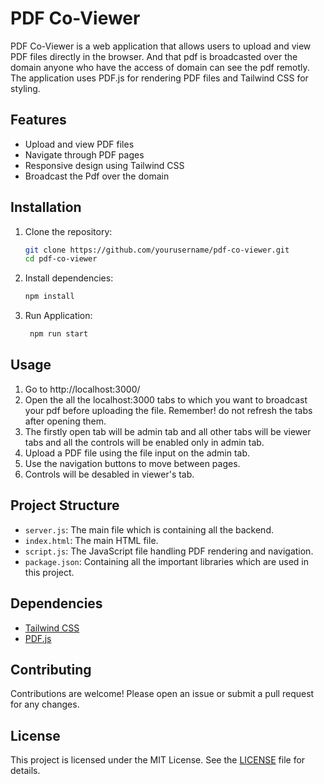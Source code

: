 # PDF Co-Viewer

PDF Co-Viewer is a web application that allows users to upload and view PDF files directly in the browser. And that pdf is broadcasted over the domain anyone who have the access of domain can see the pdf remotly. The application uses PDF.js for rendering PDF files and Tailwind CSS for styling.

## Features

- Upload and view PDF files
- Navigate through PDF pages
- Responsive design using Tailwind CSS
- Broadcast the Pdf over the domain

## Installation

1. Clone the repository:

   ```sh
   git clone https://github.com/yourusername/pdf-co-viewer.git
   cd pdf-co-viewer
   ```

2. Install dependencies:

   ```sh
   npm install
   ```

3. Run Application:

   ```sh
    npm run start
   ```

## Usage

1. Go to http://localhost:3000/
2. Open the all the localhost:3000 tabs to which you want to broadcast your pdf before uploading the file. Remember! do not refresh the tabs after opening them.
3. The firstly open tab will be admin tab and all other tabs will be viewer tabs and all the controls will be enabled only in admin tab.
4. Upload a PDF file using the file input on the admin tab.
5. Use the navigation buttons to move between pages.
6. Controls will be desabled in viewer's tab.

## Project Structure

- `server.js`: The main file which is containing all the backend.
- `index.html`: The main HTML file.
- `script.js`: The JavaScript file handling PDF rendering and navigation.
- `package.json`: Containing all the important libraries which are used in this project.

## Dependencies

- [Tailwind CSS](https://tailwindcss.com/)
- [PDF.js](https://mozilla.github.io/pdf.js/)

## Contributing

Contributions are welcome! Please open an issue or submit a pull request for any changes.

## License

This project is licensed under the MIT License. See the [LICENSE](LICENSE) file for details.
